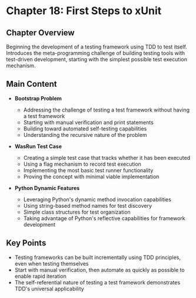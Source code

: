 # Chapter 18: First Steps to xUnit

## Chapter Overview
Beginning the development of a testing framework using TDD to test itself. Introduces the meta-programming challenge of building testing tools with test-driven development, starting with the simplest possible test execution mechanism.

## Main Content
- **Bootstrap Problem**
  - Addressing the challenge of testing a test framework without having a test framework
  - Starting with manual verification and print statements
  - Building toward automated self-testing capabilities
  - Understanding the recursive nature of the problem

- **WasRun Test Case**
  - Creating a simple test case that tracks whether it has been executed
  - Using a flag mechanism to record test execution
  - Implementing the most basic test runner functionality
  - Proving the concept with minimal viable implementation

- **Python Dynamic Features**
  - Leveraging Python's dynamic method invocation capabilities
  - Using string-based method names for test discovery
  - Simple class structures for test organization
  - Taking advantage of Python's reflective capabilities for framework development

## Key Points
- Testing frameworks can be built incrementally using TDD principles, even when testing themselves
- Start with manual verification, then automate as quickly as possible to enable rapid iteration
- The self-referential nature of testing a test framework demonstrates TDD's universal applicability